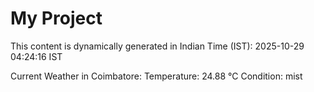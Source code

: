 # My Project

This content is dynamically generated in Indian Time (IST): 2025-10-29 04:24:16 IST


Current Weather in Coimbatore:
Temperature: 24.88 °C
Condition: mist
